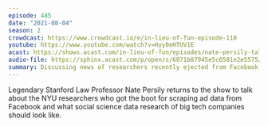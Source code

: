 ```yaml
---
episode: 485
date: "2021-08-04"
season: 2
crowdcast: https://www.crowdcast.io/e/in-lieu-of-fun-episode-110
youtube: https://www.youtube.com/watch?v=Hyy0eHTUV1E
acast: https://shows.acast.com/in-lieu-of-fun/episodes/nate-persily-talks-facebook-and-data-sharing
audio-file: https://sphinx.acast.com/p/open/s/6071b87945e5c6581e2e5575/e/610c1c6efbf8e20012400667/media.mp3
summary: Discussing news of researchers recently ejected from Facebook
---
```

Legendary Stanford Law Professor Nate Persily returns to the show to talk about the NYU researchers who got the boot for scraping ad data from Facebook and what social science data research of big tech companies should look like.
